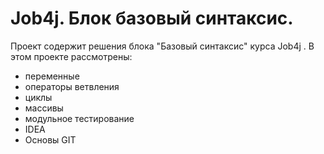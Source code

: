 # Job4j. Блок базовый синтаксис.
Проект содержит решения блока "Базовый синтаксис" курса Job4j .
В этом проекте рассмотрены:
- переменные
- операторы ветвления
- циклы
- массивы
- модульное тестирование
- IDEA
- Основы GIT